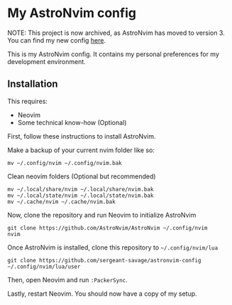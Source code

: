 # My AstroNvim config

NOTE: This project is now archived, as AstroNvim has moved to version 3. You can find my new config [here](https://github.com/sergeant-savage/astronvim3-config). 

This is my AstroNvim config. It contains my personal preferences for my development environment.

## Installation

This requires:
- Neovim
- Some technical know-how (Optional)

First, follow these instructions to install AstroNvim.

Make a backup of your current nvim folder like so:

`mv ~/.config/nvim ~/.config/nvim.bak`

Clean neovim folders (Optional but recommended)
```
mv ~/.local/share/nvim ~/.local/share/nvim.bak
mv ~/.local/state/nvim ~/.local/state/nvim.bak
mv ~/.cache/nvim ~/.cache/nvim.bak
```

Now, clone the repository and run Neovim to initialize AstroNvim
```
git clone https://github.com/AstroNvim/AstroNvim ~/.config/nvim
nvim
```

Once AstroNvim is installed, clone this repository to `~/.config/nvim/lua`

`git clone https://github.com/sergeant-savage/astronvim-config ~/.config/nvim/lua/user`

Then, open Neovim and run `:PackerSync`.

Lastly, restart Neovim. You should now have a copy of my setup.
